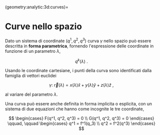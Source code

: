 (geometry:analytic:3d:curves)=
# Curve nello spazio

Dato un sistema di coordinate $(q^1, q^2, q^3)$ curva $\gamma$ nello spazio può essere descritta in **forma parametrica**, fornendo l'espressione delle coordinate in funzione di un parametro $\lambda$,

$$q^k(\lambda) \ .$$

Usando le coordinate cartesiane, i punti della curva sono identificati dalla famiglia di vettori euclidei

$$\gamma: \ \vec{r}(\lambda) = x(\lambda) \hat{x} + y(\lambda) \hat{y} + z(\lambda) \hat{z} \ ,$$

al variare del parametro $\lambda$.

Una curva può essere anche definita in forma implicita o esplicita, con un sistema di due equazioni che hanno come incognite le tre coordinate,

$$
\begin{cases} F(q^1, q^2, q^3) = 0 \\ G(q^1, q^2, q^3) = 0 \end{cases} \qquad, \qquad
\begin{cases} q^1 = f^1(q_3) \\ q^2 = f^2(q^3) \end{cases}
$$
